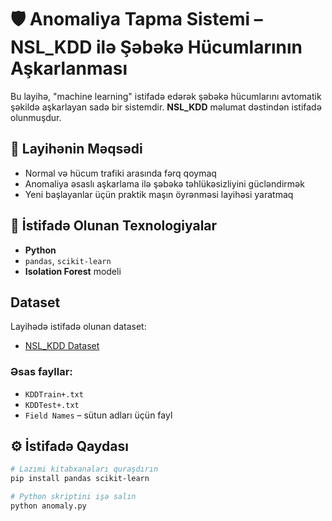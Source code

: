# 🛡️ Anomaliya Tapma Sistemi – NSL_KDD ilə Şəbəkə Hücumlarının Aşkarlanması

Bu layihə, "machine learning" istifadə edərək şəbəkə hücumlarını avtomatik şəkildə aşkarlayan sadə bir sistemdir. **NSL_KDD** məlumat dəstindən istifadə olunmuşdur.

## 📌 Layihənin Məqsədi

- Normal və hücum trafiki arasında fərq qoymaq
- Anomaliya əsaslı aşkarlama ilə şəbəkə təhlükəsizliyini gücləndirmək
- Yeni başlayanlar üçün praktik maşın öyrənməsi layihəsi yaratmaq

## 🧰 İstifadə Olunan Texnologiyalar

- **Python**
- `pandas`, `scikit-learn`
- **Isolation Forest** modeli

## Dataset

Layihədə istifadə olunan dataset:
- [NSL_KDD Dataset](https://github.com/defcom17/NSL_KDD)

### Əsas fayllar:
- `KDDTrain+.txt`
- `KDDTest+.txt`
- `Field Names` – sütun adları üçün fayl

## ⚙️ İstifadə Qaydası

```bash
# Lazımi kitabxanaları quraşdırın
pip install pandas scikit-learn

# Python skriptini işə salın
python anomaly.py
